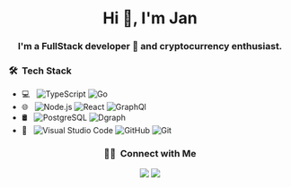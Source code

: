 <h1 align="center">Hi 👋, I'm Jan</h1>
<h3 align="center">I'm a FullStack developer 🚀 and cryptocurrency enthusiast.</h3>

<!-- Counts profile views -->
<!-- <p align="left"> <img src="https://komarev.com/ghpvc/?username=Krystian19&label=Profile%20views&color=0e75b6&style=flat" alt="Jan Guzman" /> </p> -->

<h3> 🛠 &nbsp;Tech Stack</h3>

- 💻 &nbsp;
  ![TypeScript](https://img.shields.io/badge/-TypeScript-333333?style=flat&logo=typescript)
  ![Go](https://img.shields.io/badge/-Go-333333?style=flat&logo=go)
- 🌐 &nbsp;
  ![Node.js](https://img.shields.io/badge/-Node.js-333333?style=flat&logo=node.js)
  ![React](https://img.shields.io/badge/-React-333333?style=flat&logo=react)
  ![GraphQl](https://img.shields.io/badge/-GraphQl-333333?style=flat&logo=graphql)
- 🛢 &nbsp;
  ![PostgreSQL](https://img.shields.io/badge/-Postgres-333333?style=flat&logo=postgresql)
  ![Dgraph](https://img.shields.io/badge/-Dgraph-333333?style=flat&logo=dgraph)
- 🔧 &nbsp;
  ![Visual Studio Code](https://img.shields.io/badge/-VS%20Code-333333?style=flat&logo=visual-studio-code&logoColor=007ACC)
  ![GitHub](https://img.shields.io/badge/-GitHub-333333?style=flat&logo=github)
  ![Git](https://img.shields.io/badge/-Git-333333?style=flat&logo=git)

<h3 align="center"> 🤝🏻 &nbsp;Connect with Me </h3>

  <p align="center">
<a href="https://www.linkedin.com/in/jan-guzman-3170b8148/"><img src="https://img.shields.io/badge/LinkedIn-0077B5?style=for-the-badge&logo=linkedin&logoColor=white"/></a>
<a href="mailto:janfrancisco19@gmail.com"><img src="https://img.shields.io/badge/Gmail-D14836?style=for-the-badge&logo=gmail&logoColor=white"/></a>
<!-- <a href="https://leetcode.com/krystian19"><img src="https://img.shields.io/badge/-LeetCode-FFA116?style=for-the-badge&logo=LeetCode&logoColor=black"/></a> -->
 </p>

<!-- | Trophies |
|-------|
|<p align="center"> <a href="https://github.com/Krystian19"><img src="https://github-profile-trophy.vercel.app/?username=Krystian19&theme=darkhub&margin-w=12&margin-h=10&column=7" alt="Jan's Trophies" /></a> </p>| -->

<!-- | Contribution Graph |
|--------|
|[![Jan's Contribution Graph](https://activity-graph.herokuapp.com/graph?username=Krystian19&theme=react-dark&hide_border=true&include_all_commits=true&count_private=true)](https://github.com/Krystian19 "Jan's Contribution Graph")| -->
 
<!-- ![visitor badge](https://visitor-badge.glitch.me/badge?page_id=Krystian19.Krystian19) -->
